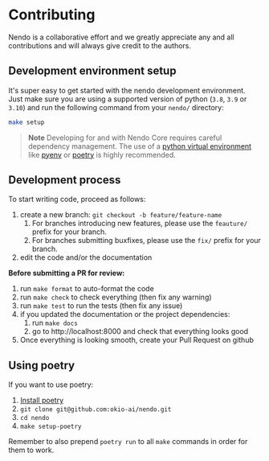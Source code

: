 # Contributing

Nendo is a collaborative effort and we greatly appreciate any and all contributions and will always give credit to the authors.

## Development environment setup

It's super easy to get started with the nendo development environment. Just make sure you are using a supported version of python (`3.8`, `3.9` or `3.10`) and run the following command from your `nendo/` directory:

```bash
make setup
```

> **Note**
> Developing for and with Nendo Core requires careful dependency management. The use of a [python virtual environment](https://docs.python.org/3/library/venv.html) like [pyenv](https://github.com/pyenv/pyenv) or [poetry](https://python-poetry.org/) is highly recommended.

## Development process

To start writing code, proceed as follows:

1. create a new branch: `git checkout -b feature/feature-name`
    1. For branches introducing new features, please use the `feauture/` prefix for your branch.
    2. For branches submitting buxfixes, please use the `fix/` prefix for your branch.
1. edit the code and/or the documentation

**Before submitting a PR for review:**

1. run `make format` to auto-format the code
1. run `make check` to check everything (then fix any warning)
1. run `make test` to run the tests (then fix any issue)
1. if you updated the documentation or the project dependencies:
    1. run `make docs`
    1. go to http://localhost:8000 and check that everything looks good
1. Once everything is looking smooth, create your Pull Request on github

## Using poetry

If you want to use poetry:

1. [Install poetry](https://python-poetry.org/docs/#installing-with-the-official-installer)
1. `git clone git@github.com:okio-ai/nendo.git`
1. `cd nendo`
1. `make setup-poetry`

Remember to also prepend `poetry run` to all `make` commands in order for them to work.